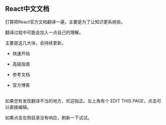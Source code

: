 ## React中文文档

打算把React官方文档翻译一遍，主要是为了让知识更系统些。

翻译过程中可能会加入一点自己的理解。

主要是这几大块，会持续更新。



* 快速开始

* 高级指南

* 参考文档

* 官方博客


<br/>
如果您有发现翻译不当的地方，欢迎指正。左上角有个 EDIT THIS PAGE，点击可以直接编辑。

如果点击左侧目录没有响应，刷新一下试试。

